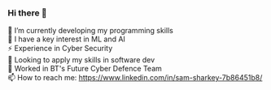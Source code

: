 ### Hi there 👋

<!--
**sharkey97/sharkey97** is a ✨ _special_ ✨ repository because its `README.md` (this file) appears on your GitHub profile.

Here are some ideas to get you started:

- 🔭 Mobile Software Engineer
- 🌱 I have a key interest in ML and AI
- 👯 I’m looking to collaborate on ...
- 🤔 I’m looking for help with ...
- 💬 Ask me about ...
- 📫 How to reach me: ...
- 😄 Pronouns: ...
- ⚡ Fun fact: ...
-->
🔭 I’m currently developing my programming skills  
🌱 I have a key interest in ML and AI  
⚡ Experience in Cyber Security  
🤔 Looking to apply my skills in software dev  
👯 Worked in BT's Future Cyber Defence Team  
📫 How to reach me: https://www.linkedin.com/in/sam-sharkey-7b86451b8/  
